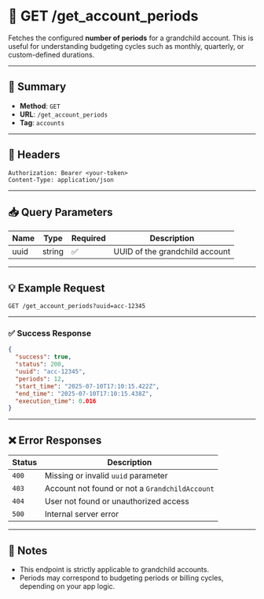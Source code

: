 # 📅 GET /get_account_periods

Fetches the configured **number of periods** for a grandchild account. This is useful for understanding budgeting cycles such as monthly, quarterly, or custom-defined durations.

---

## 📌 Summary

- **Method**: `GET`  
- **URL**: `/get_account_periods`  
- **Tag**: `accounts`

---

## 🔐 Headers

```
Authorization: Bearer <your-token>
Content-Type: application/json
```

---

## 📥 Query Parameters

| Name  | Type   | Required | Description                             |
|-------|--------|----------|-----------------------------------------|
| uuid  | string | ✅       | UUID of the grandchild account          |

---

## 💡 Example Request

```
GET /get_account_periods?uuid=acc-12345
```

---

### ✅ Success Response

```json
{
  "success": true,
  "status": 200,
  "uuid": "acc-12345",
  "periods": 12,
  "start_time": "2025-07-10T17:10:15.422Z",
  "end_time": "2025-07-10T17:10:15.438Z",
  "execution_time": 0.016
}
```

---

## ❌ Error Responses

| Status | Description                                                    |
|--------|----------------------------------------------------------------|
| `400`  | Missing or invalid `uuid` parameter                            |
| `403`  | Account not found or not a `GrandchildAccount`                 |
| `404`  | User not found or unauthorized access                          |
| `500`  | Internal server error                                          |

---

## 🧠 Notes

- This endpoint is strictly applicable to grandchild accounts.
- Periods may correspond to budgeting periods or billing cycles, depending on your app logic.
